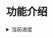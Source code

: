 # 功能介绍

<details>
  <summary>当前进度</summary>

- [ ] chat 基础反应,群空调
- [ ] chatcount 聊天时长统计
- [ ] sleepmanage 睡眠小助手
- [ ] atri atri人格文本回复
- [ ] job 定时指令触发器
- [ ] ahsai 声合成（暂不考虑）
- [ ] aifalse 自检,全局限速
- [ ] aiwife ai随机生成老婆
- [ ] alipayvoice 支付宝到账语音
- [ ] autowithdraw 触发者撤回时也自动撤回
- [ ] baiduaudit 百度内容审核
- [ ] base16384 base16384加解密
- [ ] base64gua 六十四卦加解密
- [ ] baseamasiro 天降文加解密
- [ ] bilibili b站生成分享弹幕
- [ ] bilibilipush b站推送
- [ ] bookreview 哀伤磨刀推书书评
- [ ] chess 国际象棋
- [ ] choose 选择困难症帮手
- [ ] chouxianghua 翻译为抽象话
- [ ] chrev 英文字符翻转
- [ ] coser 三次元coser
- [ ] cpstory cp短打
- [ ] dailynews 今日早报
- [ ] danbooru 二次元图片标签识别
- [ ] diana 嘉然相关
- [ ] dish 程序员做饭指南
- [ ] drawlots 多功能抽签
- [ ] driftbottle 漂流瓶
- [ ] emoji 合成emoji
- [ ] emozi 感文字抽象转写
- [ ] event 好友申请和群聊邀请事件处理
- [ ] font 渲染任意文字到图片
- [ ] fortune 每日运势
- [ ] funny 讲个笑话
- [ ] genshin 原神模拟抽卡
- [ ] gif 制图
- [ ] github GitHub仓库搜索
- [ ] guessmusic 猜歌插件
- [ ] hitokoto 一言
- [ ] hs 炉石搜卡
- [ ] hyaku 百人一首
- [ ] inject 注入指令
- [ ] janadan 煎蛋网无聊图
- [ ] jptingroom 日语听力学习材料
- [ ] kfcrazythursday 疯狂星期四
- [ ] lolicon 随机图片
- [ ] lolimi 叠带云 API
- [ ] magicprompt MagicPrompt-Stable-Diffusion吟唱提示
- [ ] mcfish 钓鱼
- [ ] midicreate midi音乐制作
- [ ] moyu 摸鱼提醒
- [ ] moyucalendar 摸鱼人日历
- [ ] music 点歌
- [ ] nativesetu 本地涩图
- [ ] nbnhhsh 拼音首字母释义工具
- [ ] nihongo 日语学习
- [ ] novel 追更小说网搜索
- [ ] nsfw nsfw图片识别
- [ ] nsfwauto nsfw图片自动识别
- [ ] nwife 本地老婆
- [ ] omikuji 浅草寺求签
- [ ] poker 抽扑克牌
- [ ] qqwife 一群一天一夫一妻制群老婆
- [ ] qzone QQ空间表白墙
- [ ] realcugan Real-CuGAN清晰术
- [ ] reborn 投胎模拟器
- [ ] robbery 打劫别人的钱包
- [ ] runcode 在线代码运行
- [ ] saucenao 以图搜图
- [ ] score 签到
- [ ] setuime 涩图
- [ ] shadio 沙雕app
- [ ] shindan 神丹测定
- [ ] steam steam相关插件
- [ ] tiangou 舔狗日记
- [ ] tracememe 以图搜图
- [ ] translation 单词翻译
- [ ] wallet 钱包
- [ ] wantquotes 摇意查句
- [ ] warframeapi 星际战甲
- [ ] wenxinvilg 文心AI画画
- [ ] wenxinmodai 文心AI文本处理
- [ ] wife 从老婆库抽每日老婆
- [ ] wordcount 聊天热词
- [ ] wordle 猜单词
- [ ] ygocdb 游戏王卡牌API
- [ ] ygotrade 游戏王卡片查询
- [ ] ymgal 月姬galgame相关
- [ ] yujin 遇见API
- [ ] cybercat 云养猫
- [ ] draw 服务详情
- [ ] gamesystem 游戏系统
- [ ] tool 同机查询
- [ ] ping ping
- [ ] roulette 轮盘赌
- [ ] truthordare 真心话大冒险
- [ ] vtbwife 抽vtb老婆
- [ ] ghrepo GitHub仓库链接解析
- [ ] feifeilv 可能擦用
- [ ] DataSystem 公用数据管理
- [ ] tupian 图片
- [ ] curse 骂人反击
- [ ] thesaurus 词典匹配回复
- [ ] breakrepeat 打断复读

</details>